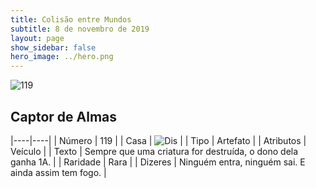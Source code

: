 ```yaml
---
title: Colisão entre Mundos
subtitle: 8 de novembro de 2019
layout: page
show_sidebar: false
hero_image: ../hero.png
---
```


![119](https://cdn.keyforgegame.com/media/card_front/pt/452_119_65F5W6G7CCV2_pt.png)

## Captor de Almas

|----|----|
| Número | 119 |
| Casa | ![Dis](https://archonarcana.com/images/thumb/e/e8/Dis.png/22px-Dis.png "Dis") |
| Tipo | Artefato |
| Atributos | Veículo |
| Texto | Sempre que uma criatura for destruída, o dono dela ganha 1A. |
| Raridade | Rara |
| Dizeres | Ninguém entra, ninguém sai.  E ainda assim tem fogo. |
